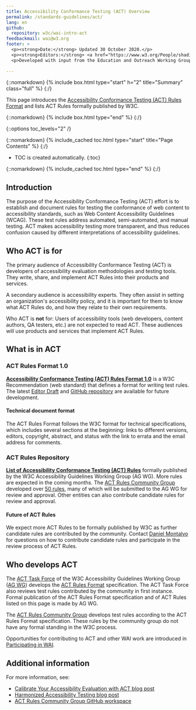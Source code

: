 ```yaml
---
title: Accessibility Conformance Testing (ACT) Overview
permalink: /standards-guidelines/act/
lang: en
github:
  repository: w3c/wai-intro-act
feedbackmail: wai@w3.org
footer: >
  <p><strong>Date:</strong> Updated 30 October 2020.</p>
  <p><strong>Editors:</strong> <a href="https://www.w3.org/People/shadi/">Shadi Abou-Zahra</a> and <a href="http://www.w3.org/People/Shawn/">Shawn Lawton Henry</a>.</p>
  <p>Developed with input from the Education and Outreach Working Group (<a href="http://www.w3.org/WAI/EO/">EOWG</a>) and the <a href=" https://www.w3.org/WAI/GL/task-forces/conformance-testing ">ACT Task Force</a>. ACT work is supported by the <a href="https://www.w3.org/WAI/about/projects/wai-tools/">WAI-Tools Project</a>, co-funded by the European Commission.</p>
  
---
```



{::nomarkdown}
{% include box.html type="start" h="2" title="Summary" class="full" %}
{:/}

This page introduces the [Accessibility Conformance Testing (ACT) Rules Format](https://www.w3.org/TR/act-rules-format/) and lists ACT Rules formally published by W3C.

{::nomarkdown}
{% include box.html type="end" %}
{:/}


{::options toc_levels="2" /}

{::nomarkdown}
{% include_cached toc.html type="start" title="Page Contents" %}
{:/}

-   TOC is created automatically.
{:toc}

{::nomarkdown}
{% include_cached toc.html type="end" %}
{:/}

## Introduction

The purpose of the Accessibility Conformance Testing (ACT) effort is to establish and document rules for testing the conformance of web content to accessibility standards, such as Web Content Accessibility Guidelines (WCAG). These test rules address automated, semi-automated, and manual testing. ACT makes accessibility testing more transparent, and thus reduces confusion caused by different interpretations of accessibility guidelines.

## Who ACT is for

The primary audience of Accessibility Conformance Testing (ACT) is developers of accessibility evaluation methodologies and testing tools. They write, share, and implement ACT Rules into their products and services.

A secondary audience is accessibility experts. They often assist in setting an organization's accessibility policy, and it is important for them to know what ACT Rules do, and how they relate to their own requirements.

Who ACT is **not** for: Users of accessibility tools (web developers, content authors, QA testers, etc.) are not expected to read ACT. These audiences will use products and services that implement ACT Rules.

## What is in ACT

### ACT Rules Format 1.0

**[Accessibility Conformance Testing (ACT) Rules Format 1.0](https://www.w3.org/TR/act-rules-format/)** is a W3C Recommendation (web standard) that defines a format for writing test rules. The latest [Editor Draft](https://w3c.github.io/wcag-act/act-rules-format.html) and [GitHub repository](https://github.com/w3c/wcag-act/) are available for future development.

#### Technical document format

The ACT Rules Format follows the W3C format for technical specifications, which includes several sections at the beginning: links to different versions, editors, copyright, abstract, and status with the link to errata and the email address for comments.

### ACT Rules Repository

**[List of Accessibility Conformance Testing (ACT) Rules](/standards-guidelines/act/rules/)** formally published by the W3C Accessibility Guidelines Working Group (AG WG). More rules are expected in the coming months. The [ACT Rules Community Group](https://www.w3.org/community/act-r/) developed over [50 rules](https://act-rules.github.io/rules/), many of which will be submitted to the AG WG for review and approval. Other entities can also contribute candidate rules for review and approval.

#### Future of ACT Rules

We expect more ACT Rules to be formally published by W3C as further candidate rules are contributed by the community. Contact <a href="mailto:dmontalvo@w3.org">Daniel Montalvo</a> for questions on how to contribute candidate rules and participate in the review process of ACT Rules.

## Who develops ACT

The [ACT Task Force](https://www.w3.org/WAI/GL/task-forces/conformance-testing/) of the W3C Accessibility Guidelines Working Group ([AG WG](https://www.w3.org/WAI/GL/)) develops the [ACT Rules Format](https://www.w3.org/TR/act-rules-format/) specification. The ACT Task Force also reviews test rules contributed by the community in first instance. Formal publication of the ACT Rules Format specification and of ACT Rules listed on this page is made by AG WG.

The [ACT Rules Community Group](https://www.w3.org/community/act-r/) develops test rules according to the ACT Rules Format specification. These rules by the community group do not have any formal standing in the W3C process.

Opportunities for contributing to ACT and other WAI work are introduced in [Participating in WAI](/WAI/participation).

## Additional information

For more information, see:
* [Calibrate Your Accessibility Evaluation with ACT blog post](https://www.w3.org/blog/2019/10/calibrate-your-accessibility-evaluation-with-act/)
* [Harmonized Accessibility Testing blog post](https://www.w3.org/blog/2019/07/harmonized-accessibility-testing/)
* [ACT Rules Community Group GitHub workspace](https://act-rules.github.io/)
